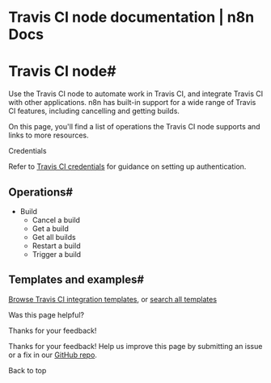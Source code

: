 # Travis CI node documentation | n8n Docs

[ ](https://github.com/n8n-io/n8n-docs/edit/main/docs/integrations/builtin/app-nodes/n8n-nodes-base.travisci.md "Edit this page")

# Travis CI node#

Use the Travis CI node to automate work in Travis CI, and integrate Travis CI with other applications. n8n has built-in support for a wide range of Travis CI features, including cancelling and getting builds. 

On this page, you'll find a list of operations the Travis CI node supports and links to more resources.

Credentials

Refer to [Travis CI credentials](../../credentials/travisci/) for guidance on setting up authentication. 

## Operations#

  * Build
    * Cancel a build
    * Get a build
    * Get all builds
    * Restart a build
    * Trigger a build

## Templates and examples#

[Browse Travis CI integration templates](https://n8n.io/integrations/travisci/), or [search all templates](https://n8n.io/workflows/)

Was this page helpful? 

Thanks for your feedback! 

Thanks for your feedback! Help us improve this page by submitting an issue or a fix in our [GitHub repo](https://github.com/n8n-io/n8n-docs). 

Back to top